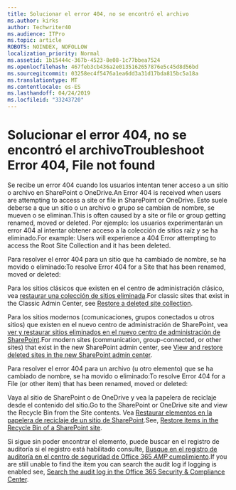 ```yaml
---
title: Solucionar el error 404, no se encontró el archivo
ms.author: kirks
author: Techwriter40
ms.audience: ITPro
ms.topic: article
ROBOTS: NOINDEX, NOFOLLOW
localization_priority: Normal
ms.assetid: 1b15444c-367b-4523-8e08-1c77bbea7524
ms.openlocfilehash: 467feb3cb436a2e0135162657876e5c45d8d56bd
ms.sourcegitcommit: 03258ec4f5476a1ea6dd3a31d17bda815bc5a18a
ms.translationtype: MT
ms.contentlocale: es-ES
ms.lasthandoff: 04/24/2019
ms.locfileid: "33243720"
---
```

# <a name="troubleshoot-error-404-file-not-found"></a><span data-ttu-id="1c5fa-102">Solucionar el error 404, no se encontró el archivo</span><span class="sxs-lookup"><span data-stu-id="1c5fa-102">Troubleshoot Error 404, File not found</span></span>

<span data-ttu-id="1c5fa-103">Se recibe un error 404 cuando los usuarios intentan tener acceso a un sitio o archivo en SharePoint o OneDrive.</span><span class="sxs-lookup"><span data-stu-id="1c5fa-103">An Error 404 is received when users are attempting to access a site or file in SharePoint or OneDrive.</span></span> <span data-ttu-id="1c5fa-104">Esto suele deberse a que un sitio o un archivo o grupo se cambian de nombre, se mueven o se eliminan.</span><span class="sxs-lookup"><span data-stu-id="1c5fa-104">This is often caused by a site or file or group getting renamed, moved or deleted.</span></span> <span data-ttu-id="1c5fa-105">Por ejemplo: los usuarios experimentarán un error 404 al intentar obtener acceso a la colección de sitios raíz y se ha eliminado.</span><span class="sxs-lookup"><span data-stu-id="1c5fa-105">For example: Users will experience a 404 Error attempting to access the Root Site Collection and it has been deleted.</span></span>

<span data-ttu-id="1c5fa-106">Para resolver el error 404 para un sitio que ha cambiado de nombre, se ha movido o eliminado:</span><span class="sxs-lookup"><span data-stu-id="1c5fa-106">To resolve Error 404 for a Site that has been renamed, moved or deleted:</span></span>

<span data-ttu-id="1c5fa-107">Para los sitios clásicos que existen en el centro de administración clásico, vea [restaurar una colección de sitios eliminada](https://docs.microsoft.com/en-us/sharepoint/restore-deleted-site-collection).</span><span class="sxs-lookup"><span data-stu-id="1c5fa-107">For classic sites that exist in the Classic Admin Center, see [Restore a deleted site collection](https://docs.microsoft.com/en-us/sharepoint/restore-deleted-site-collection).</span></span>


<span data-ttu-id="1c5fa-108">Para los sitios modernos (comunicaciones, grupos conectados u otros sitios) que existen en el nuevo centro de administración de SharePoint, vea [ver y restaurar sitios eliminados en el nuevo centro de administración de SharePoint](https://docs.microsoft.com/en-us/sharepoint/restore-deleted-site-collection).</span><span class="sxs-lookup"><span data-stu-id="1c5fa-108">For modern sites (communication, group-connected, or other sites) that exist in the new SharePoint admin center, see [View and restore deleted sites in the new SharePoint admin center](https://docs.microsoft.com/en-us/sharepoint/restore-deleted-site-collection).</span></span>

<span data-ttu-id="1c5fa-109">Para resolver el error 404 para un archivo (u otro elemento) que se ha cambiado de nombre, se ha movido o eliminado:</span><span class="sxs-lookup"><span data-stu-id="1c5fa-109">To resolve Error 404 for a File (or other item) that has been renamed, moved or deleted:</span></span>

<span data-ttu-id="1c5fa-110">Vaya al sitio de SharePoint o de OneDrive y vea la papelera de reciclaje desde el contenido del sitio.</span><span class="sxs-lookup"><span data-stu-id="1c5fa-110">Go to the SharePoint or OneDrive site and view the Recycle Bin from the Site contents.</span></span> <span data-ttu-id="1c5fa-111">Vea [Restaurar elementos en la papelera de reciclaje de un sitio de SharePoint](https://support.office.com/en-us/article/Restore-items-in-the-Recycle-Bin-of-a-SharePoint-site-6df466b6-55f2-4898-8d6e-c0dff851a0be#ID0EAADAAA=Online).</span><span class="sxs-lookup"><span data-stu-id="1c5fa-111">See, [Restore items in the Recycle Bin of a SharePoint site](https://support.office.com/en-us/article/Restore-items-in-the-Recycle-Bin-of-a-SharePoint-site-6df466b6-55f2-4898-8d6e-c0dff851a0be#ID0EAADAAA=Online).</span></span>

<span data-ttu-id="1c5fa-112">Si sigue sin poder encontrar el elemento, puede buscar en el registro de auditoría si el registro está habilitado consulte, [Busque en el registro de auditoría en el centro de seguridad de Office 365 _AMP_ cumplimiento](https://docs.microsoft.com/en-us/office365/securitycompliance/search-the-audit-log-in-security-and-compliance?redirectSourcePath=%252fclient%252fsearch-the-audit-log-in-the-office-365-security-compliance-center-0d4d0f35-390b-4518-800e-0c7ec95e946c).</span><span class="sxs-lookup"><span data-stu-id="1c5fa-112">If you are still unable to find the item you can search the audit log if logging is enabled see, [Search the audit log in the Office 365 Security & Compliance Center](https://docs.microsoft.com/en-us/office365/securitycompliance/search-the-audit-log-in-security-and-compliance?redirectSourcePath=%252fclient%252fsearch-the-audit-log-in-the-office-365-security-compliance-center-0d4d0f35-390b-4518-800e-0c7ec95e946c).</span></span>
